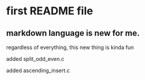 
# first README file

## markdown language is new for me.

<p> regardless of everything, this new thing is kinda fun
</p>
<p>added split_odd_even.c
</p>
<p>added ascending_insert.c
</p>